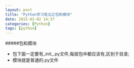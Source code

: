 ```yaml
---
layout: post
title: "Python学习笔记之包和模块"
date: 2015-02-02 14:37
categories: [Python]
tags: [python]
---
```


#####包和模块
- 包下面一定要有_init_.py文件,每层包中都应该有,区别于目录;
- 模块就是普通的.py文件